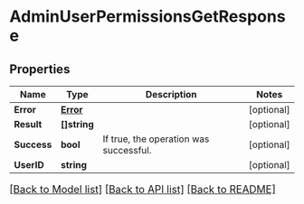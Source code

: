 # AdminUserPermissionsGetResponse

## Properties

Name | Type | Description | Notes
------------ | ------------- | ------------- | -------------
**Error** | [**Error**](Error.md) |  | [optional] 
**Result** | **[]string** |  | [optional] 
**Success** | **bool** | If true, the operation was successful. | [optional] 
**UserID** | **string** |  | [optional] 

[[Back to Model list]](../README.md#documentation-for-models) [[Back to API list]](../README.md#documentation-for-api-endpoints) [[Back to README]](../README.md)

<style>
     p, ul, ol, li { font-size: 18px !important;}
</style>


